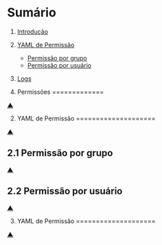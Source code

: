 Sumário                                                                                                                                    <a name="summary"></a>
=======

1. [Introdução](#intro)
2. [YAML de Permissão](#yaml)
    - [Permissão por grupo](#yaml-group)
    - [Permissão por usuário](#yaml-user)
3. [Logs](#logs)


1. Permissões                                                                                                                              <a name="intro"></a>
=============

[▲](#summary)


2. YAML de Permissão                                                                                                                       <a name="yaml"></a>
====================

[▲](#summary)

2.1 Permissão por grupo                                                                                                                    <a name="yaml-group"></a>
-----------------------

[▲](#yaml)

2.2 Permissão por usuário                                                                                                                  <a name="yaml-user"></a>
-------------------------

[▲](#yaml)


3. YAML de Permissão                                                                                                                       <a name="logs"></a>
====================

[▲](#summary)